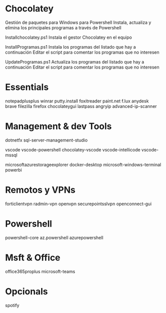 # Chocolatey

Gestión de paquetes para Windows para Powershell
Instala, actualiza y elimina los principales programas a través de Powershell


Installchocolatey.ps1
Instala el gestor Chocolatey en el equipo


InstallProgramas.ps1
Instala los programas del listado que hay a continuación
Editar el script para comentar los programas que no interesen

UpdateProgramas.ps1
Actualiza los programas del listado que hay a continuación
Editar el script para comentar los programas que no interesen


# Essentials
notepadplusplus
winrar
putty.install
foxitreader
paint.net
f.lux
anydesk
brave
filezilla
firefox
chocolateygui
lastpass
angryip
advanced-ip-scanner


# Management & dev Tools
dotnetfx
sql-server-management-studio

vscode
vscode-powershell
chocolatey-vscode
vscode-intellicode
vscode-mssql

microsoftazurestorageexplorer
docker-desktop
microsoft-windows-terminal
powerbi

# Remotos y VPNs

forticlientvpn
radmin-vpn
openvpn
securepointsslvpn
openconnect-gui



# Powershell
powershell-core
az.powershell
azurepowershell


# Msft & Office
office365proplus
microsoft-teams

# Opcionals
spotify
